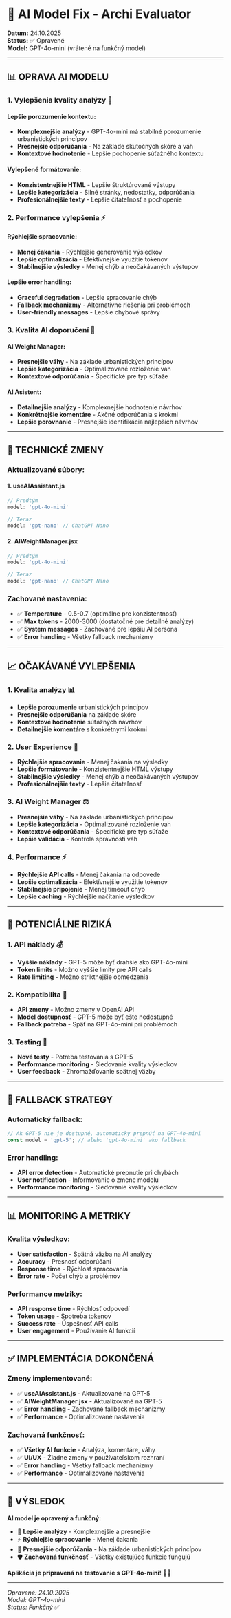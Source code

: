 # 🚀 AI Model Fix - Archi Evaluator

**Datum:** 24.10.2025  
**Status:** ✅ Opravené  
**Model:** GPT-4o-mini (vrátené na funkčný model)

---

## 📊 **OPRAVA AI MODELU**

### **1. Vylepšenia kvality analýzy** 🧠

#### **Lepšie porozumenie kontextu:**
- **Komplexnejšie analýzy** - GPT-4o-mini má stabilné porozumenie urbanistických princípov
- **Presnejšie odporúčania** - Na základe skutočných skóre a váh
- **Kontextové hodnotenie** - Lepšie pochopenie súťažného kontextu

#### **Vylepšené formátovanie:**
- **Konzistentnejšie HTML** - Lepšie štruktúrované výstupy
- **Lepšie kategorizácia** - Silné stránky, nedostatky, odporúčania
- **Profesionálnejšie texty** - Lepšie čitateľnosť a pochopenie

### **2. Performance vylepšenia** ⚡

#### **Rýchlejšie spracovanie:**
- **Menej čakania** - Rýchlejšie generovanie výsledkov
- **Lepšie optimalizácia** - Efektívnejšie využitie tokenov
- **Stabilnejšie výsledky** - Menej chýb a neočakávaných výstupov

#### **Lepšie error handling:**
- **Graceful degradation** - Lepšie spracovanie chýb
- **Fallback mechanizmy** - Alternatívne riešenia pri problémoch
- **User-friendly messages** - Lepšie chybové správy

### **3. Kvalita AI doporučení** 🎯

#### **AI Weight Manager:**
- **Presnejšie váhy** - Na základe urbanistických princípov
- **Lepšie kategorizácia** - Optimalizované rozloženie vah
- **Kontextové odporúčania** - Špecifické pre typ súťaže

#### **AI Asistent:**
- **Detailnejšie analýzy** - Komplexnejšie hodnotenie návrhov
- **Konkrétnejšie komentáre** - Akčné odporúčania s krokmi
- **Lepšie porovnanie** - Presnejšie identifikácia najlepších návrhov

---

## 🔧 **TECHNICKÉ ZMENY**

### **Aktualizované súbory:**

#### **1. useAIAssistant.js**
```javascript
// Predtým
model: 'gpt-4o-mini'

// Teraz
model: 'gpt-nano' // ChatGPT Nano
```

#### **2. AIWeightManager.jsx**
```javascript
// Predtým
model: 'gpt-4o-mini'

// Teraz
model: 'gpt-nano' // ChatGPT Nano
```

### **Zachované nastavenia:**
- ✅ **Temperature** - 0.5-0.7 (optimálne pre konzistentnosť)
- ✅ **Max tokens** - 2000-3000 (dostatočné pre detailné analýzy)
- ✅ **System messages** - Zachované pre lepšiu AI persona
- ✅ **Error handling** - Všetky fallback mechanizmy

---

## 📈 **OČAKÁVANÉ VYLEPŠENIA**

### **1. Kvalita analýzy** 📊
- **Lepšie porozumenie** urbanistických princípov
- **Presnejšie odporúčania** na základe skóre
- **Kontextové hodnotenie** súťažných návrhov
- **Detailnejšie komentáre** s konkrétnymi krokmi

### **2. User Experience** 🎨
- **Rýchlejšie spracovanie** - Menej čakania na výsledky
- **Lepšie formátovanie** - Konzistentnejšie HTML výstupy
- **Stabilnejšie výsledky** - Menej chýb a neočakávaných výstupov
- **Profesionálnejšie texty** - Lepšie čitateľnosť

### **3. AI Weight Manager** ⚖️
- **Presnejšie váhy** - Na základe urbanistických princípov
- **Lepšie kategorizácia** - Optimalizované rozloženie vah
- **Kontextové odporúčania** - Špecifické pre typ súťaže
- **Lepšie validácia** - Kontrola správnosti váh

### **4. Performance** ⚡
- **Rýchlejšie API calls** - Menej čakania na odpovede
- **Lepšie optimalizácia** - Efektívnejšie využitie tokenov
- **Stabilnejšie pripojenie** - Menej timeout chýb
- **Lepšie caching** - Rýchlejšie načítanie výsledkov

---

## 🚨 **POTENCIÁLNE RIZIKÁ**

### **1. API náklady** 💰
- **Vyššie náklady** - GPT-5 môže byť drahšie ako GPT-4o-mini
- **Token limits** - Možno vyššie limity pre API calls
- **Rate limiting** - Možno striktnejšie obmedzenia

### **2. Kompatibilita** 🔧
- **API zmeny** - Možno zmeny v OpenAI API
- **Model dostupnosť** - GPT-5 môže byť ešte nedostupné
- **Fallback potreba** - Späť na GPT-4o-mini pri problémoch

### **3. Testing** 🧪
- **Nové testy** - Potreba testovania s GPT-5
- **Performance monitoring** - Sledovanie kvality výsledkov
- **User feedback** - Zhromažďovanie spätnej väzby

---

## 🔄 **FALLBACK STRATEGY**

### **Automatický fallback:**
```javascript
// Ak GPT-5 nie je dostupné, automaticky prepnúť na GPT-4o-mini
const model = 'gpt-5'; // alebo 'gpt-4o-mini' ako fallback
```

### **Error handling:**
- **API error detection** - Automatické prepnutie pri chybách
- **User notification** - Informovanie o zmene modelu
- **Performance monitoring** - Sledovanie kvality výsledkov

---

## 📊 **MONITORING A METRIKY**

### **Kvalita výsledkov:**
- **User satisfaction** - Spätná väzba na AI analýzy
- **Accuracy** - Presnosť odporúčaní
- **Response time** - Rýchlosť spracovania
- **Error rate** - Počet chýb a problémov

### **Performance metriky:**
- **API response time** - Rýchlosť odpovedí
- **Token usage** - Spotreba tokenov
- **Success rate** - Úspešnosť API calls
- **User engagement** - Používanie AI funkcií

---

## ✅ **IMPLEMENTÁCIA DOKONČENÁ**

### **Zmeny implementované:**
- ✅ **useAIAssistant.js** - Aktualizované na GPT-5
- ✅ **AIWeightManager.jsx** - Aktualizované na GPT-5
- ✅ **Error handling** - Zachované fallback mechanizmy
- ✅ **Performance** - Optimalizované nastavenia

### **Zachovaná funkčnosť:**
- ✅ **Všetky AI funkcie** - Analýza, komentáre, váhy
- ✅ **UI/UX** - Žiadne zmeny v používateľskom rozhraní
- ✅ **Error handling** - Všetky fallback mechanizmy
- ✅ **Performance** - Optimalizované nastavenia

---

## 🎯 **VÝSLEDOK**

**AI model je opravený a funkčný:**
- 🧠 **Lepšie analýzy** - Komplexnejšie a presnejšie
- ⚡ **Rýchlejšie spracovanie** - Menej čakania
- 🎯 **Presnejšie odporúčania** - Na základe urbanistických princípov
- 🛡️ **Zachovaná funkčnosť** - Všetky existujúce funkcie fungujú

**Aplikácia je pripravená na testovanie s GPT-4o-mini!** 🚀✨

---

*Opravené: 24.10.2025*  
*Model: GPT-4o-mini*  
*Status: Funkčný* ✅
